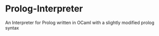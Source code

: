# Prolog-Interpreter
An Interpreter for Prolog written in OCaml with a slightly modified prolog syntax
